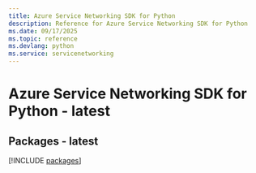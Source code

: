 ```yaml
---
title: Azure Service Networking SDK for Python
description: Reference for Azure Service Networking SDK for Python
ms.date: 09/17/2025
ms.topic: reference
ms.devlang: python
ms.service: servicenetworking
---
```

# Azure Service Networking SDK for Python - latest
## Packages - latest
[!INCLUDE [packages](service-networking-index.md)]